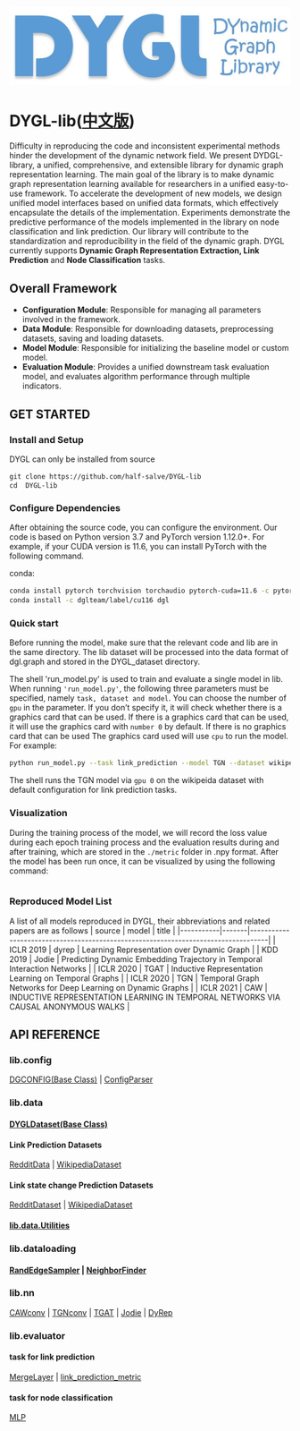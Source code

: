 
<div align=center><img src="./doc/figure2.png"></div> 

#  DYGL-lib([中文版](./readme_zh.md))
Difficulty in reproducing the code and inconsistent experimental methods hinder the development of the dynamic network field. We present DYDGL-library, a unified, comprehensive, and extensible library for dynamic graph representation learning. The main goal of the library is to make dynamic graph representation learning available for researchers in a unified easy-to-use framework. To accelerate the development of new models, we design unified model interfaces based on unified data formats, which effectively encapsulate the details of the implementation. Experiments demonstrate the predictive performance of the models implemented in the library on node classification and link prediction. Our library will contribute to the standardization and reproducibility in the field of the dynamic graph.
DYGL currently supports **Dynamic Graph Representation Extraction, Link Prediction** and **Node Classification** tasks.

## Overall Framework

* **Configuration Module**: Responsible for managing all parameters involved in the framework.
* **Data Module**: Responsible for downloading datasets, preprocessing datasets, saving and loading datasets.
* **Model Module**: Responsible for initializing the baseline model or custom model.
* **Evaluation Module**: Provides a unified downstream task evaluation model, and evaluates algorithm performance through multiple indicators.

## GET STARTED

### Install and Setup

DYGL can only be installed from source

```shell
git clone https://github.com/half-salve/DYGL-lib
cd  DYGL-lib
```

### Configure Dependencies
After obtaining the source code, you can configure the environment.
Our code is based on Python version 3.7 and PyTorch version 1.12.0+. For example, if your CUDA version is 11.6, you can install PyTorch with the following command.

conda:
```sh
conda install pytorch torchvision torchaudio pytorch-cuda=11.6 -c pytorch -c nvidia
conda install -c dglteam/label/cu116 dgl
```

### Quick start

Before running the model, make sure that the relevant code and lib are in the same directory. The lib dataset will be processed into the data format of dgl.graph and stored in the DYGL_dataset directory.

The shell 'run_model.py' is used to train and evaluate a single model in lib. When running `'run_model.py'`, the following three parameters must be specified, namely
`task, dataset and model`. You can choose the number of `gpu` in the parameter. If you don’t specify it, it will check whether there is a graphics card that can be used. If there is a graphics card that can be used, it will use the graphics card with `number 0` by default. If there is no graphics card that can be used The graphics card used will use `cpu` to run the model. For example:

```sh
python run_model.py --task link_prediction --model TGN --dataset wikipedia --gpu 0
```

The shell runs the TGN model via `gpu 0` on the wikipeida dataset with default configuration for link prediction tasks.

### Visualization

During the training process of the model, we will record the loss value during each epoch training process and the evaluation results during and after training, which are stored in the `./metric` folder in .npy format.
After the model has been run once, it can be visualized by using the following command:

```sh

```

### Reproduced Model List

A list of all models reproduced in DYGL, their abbreviations and related papers are as follows
| source    | model | title                                                                             |
|-----------|-------|-----------------------------------------------------------------------------------|
| ICLR 2019 | dyrep | Learning Representation over Dynamic Graph                                        |
| KDD 2019  | Jodie | Predicting Dynamic Embedding Trajectory in Temporal Interaction Networks          |
| ICLR 2020 | TGAT  | Inductive Representation Learning on Temporal Graphs                              |
| ICLR 2020 | TGN   | Temporal Graph Networks for Deep Learning on Dynamic Graphs                       |
| ICLR 2021 | CAW   | INDUCTIVE REPRESENTATION LEARNING IN TEMPORAL NETWORKS VIA CAUSAL ANONYMOUS WALKS |


## API REFERENCE

### lib.config

[DGCONFIG(Base Class)](./doc/config/ConfigParser.md) | [ConfigParser](./doc/config/ConfigParser.md)

### lib.data

#### [DYGLDataset(Base Class)](./doc/data/Base_class.md)

#### Link Prediction Datasets

[RedditData](./doc/data/Reddit.md) | [WikipediaDataset](./doc/data/wikipedia.md)

#### Link state change Prediction Datasets

[RedditDataset](./doc/data/Reddit.md) | [WikipediaDataset](./doc/data/wikipedia.md)

#### [lib.data.Utilities](./doc/data/data.utils.md)

### lib.dataloading

#### [RandEdgeSampler](./doc/dataloading/RandEdgeSampler.md) | [NeighborFinder](./doc/dataloading/NeighborFinder.md)

### lib.nn

[CAWconv](./doc/nn/CAWConv.md) | [TGNconv](./doc/nn/TGNConv.md) | [TGAT](./doc/nn/TGATConv.md) | [Jodie](./doc/nn/JodieConv.md) | [DyRep](./doc/nn/derep.md)

### lib.evaluator

#### task for link prediction

[MergeLayer](./doc/evalution/edge_aggregation.md) | [link_prediction_metric](./doc/evalution/edge_aggregation.md)

#### task for node classification

[MLP](./doc/evalution/node_class.md)
